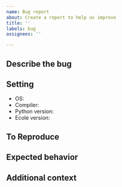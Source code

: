 ```yaml
---
name: Bug report
about: Create a report to help us improve
title: ''
labels: bug
assignees: ''

---
```


## Describe the bug
<!--- A clear and concise description of what the bug is. --->

## Setting
- OS: <!--- e.g. MacOS, LInux --->
- Compiler: <!--- if applicable e.g. gcc, clang... with version --->
- Python version:
- Ecole version:

## To Reproduce
<!--- Steps to reproduce the behavior. --->

## Expected behavior
<!--- A clear and concise description of what you expected to happen. --->

## Additional context
<!--- Add any other context about the problem here. --->
